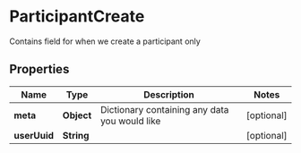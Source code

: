 

# ParticipantCreate

Contains field for when we create a participant only

## Properties

| Name | Type | Description | Notes |
|------------ | ------------- | ------------- | -------------|
|**meta** | **Object** | Dictionary containing any data you would like |  [optional] |
|**userUuid** | **String** |  |  [optional] |



